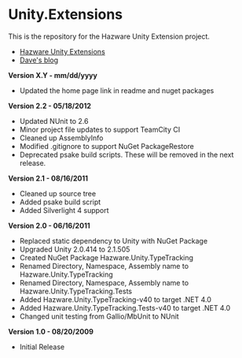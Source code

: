 Unity.Extensions
================

This is the repository for the Hazware Unity Extension project.

- [Hazware Unity Extensions](http://buksbaum.us/things-i-did/hazware-unity-typetracking/)
- [Dave's blog](http://buksbaum.us/)

__Version X.Y - mm/dd/yyyy__
  * Updated the home page link in readme and nuget packages

__Version 2.2 - 05/18/2012__
  * Updated NUnit to 2.6
  * Minor project file updates to support TeamCity CI
  * Cleaned up AssemblyInfo
  * Modified .gitignore to support NuGet PackageRestore
  * Deprecated psake build scripts. These will be removed in the next release.

__Version 2.1 - 08/16/2011__
  * Cleaned up source tree
  * Added psake build script
  * Added Silverlight 4 support

__Version 2.0 - 06/16/2011__
  * Replaced static dependency to Unity with NuGet Package
  * Upgraded Unity 2.0.414 to 2.1.505
  * Created NuGet Package Hazware.Unity.TypeTracking
  * Renamed Directory, Namespace, Assembly name to Hazware.Unity.TypeTracking
  * Renamed Directory, Namespace, Assembly name to Hazware.Unity.TypeTracking.Tests
  * Added Hazware.Unity.TypeTracking-v40 to target .NET 4.0
  * Added Hazware.Unity.TypeTracking.Tests-v40 to target .NET 4.0
  * Changed unit testing from Gallio/MbUnit to NUnit

__Version 1.0 - 08/20/2009__
  * Initial Release
